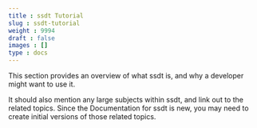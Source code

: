 ```yaml
---
title : ssdt Tutorial
slug : ssdt-tutorial
weight : 9994
draft : false
images : []
type : docs
---
```


This section provides an overview of what ssdt is, and why a developer might want to use it.

It should also mention any large subjects within ssdt, and link out to the related topics.  Since the Documentation for ssdt is new, you may need to create initial versions of those related topics.

